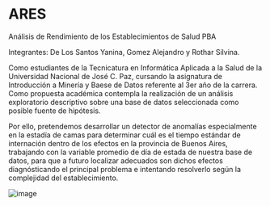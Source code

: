 # ARES
Análisis de Rendimiento de los Establecimientos de Salud PBA

Integrantes: De Los Santos Yanina, Gomez Alejandro y Rothar Silvina.

Como estudiantes de la Tecnicatura en Informática Aplicada a la Salud de la Universidad Nacional de José C. Paz, cursando la asignatura de Introducción a Minería y Baese de Datos referente al 3er año de la carrera. Como propuesta académica contempla la realización de un análisis exploratorio descriptivo sobre una base de datos seleccionada como posible fuente de hipótesis. 

Por ello, pretendemos desarrollar un detector de anomalías especialmente en la estadía de camas para determinar cuál es el tiempo estándar de internación dentro de los efectos en la provincia de Buenos Aires, trabajando con la variable promedio de día de estada de nuestra base de datos, para que a futuro localizar adecuados son dichos efectos diagnósticando el principal problema e intentando resolverlo según la complejidad del establecimiento. 

![image](https://github.com/Yanii09/ARES/assets/82288160/9ad5007e-7207-419b-b105-6c1b249230b7)
